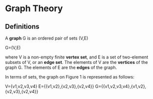 # Graph Theory

## Definitions

A **graph** G is an ordered pair of sets (V,E)

G=(V,E)

where V is a non-empty finite **vertex set**, and E is a set of two-element subsets
of V, or an **edge set**. The elements of V are the **vertices** of the graph G.
The elements of E are the **edges** of the graph.

In terms of sets, the graph on Figure 1 is represented as follows:

V={v1,v2,v3,v4}
E={{v1,v2},{v2,v3},{v2,v4}}
G={{v1,v2,v3,v4},{v1,v2},{v2,v3},{v2,v4}}